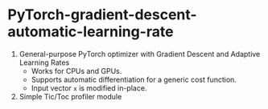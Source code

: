 # PyTorch-gradient-descent-automatic-learning-rate
1) General-purpose PyTorch optimizer with Gradient Descent and Adaptive Learning Rates
     - Works for CPUs and GPUs.
     - Supports automatic differentiation for a generic cost function.
     - Input vector `x` is modified in-place.
3) Simple Tic/Toc profiler module
